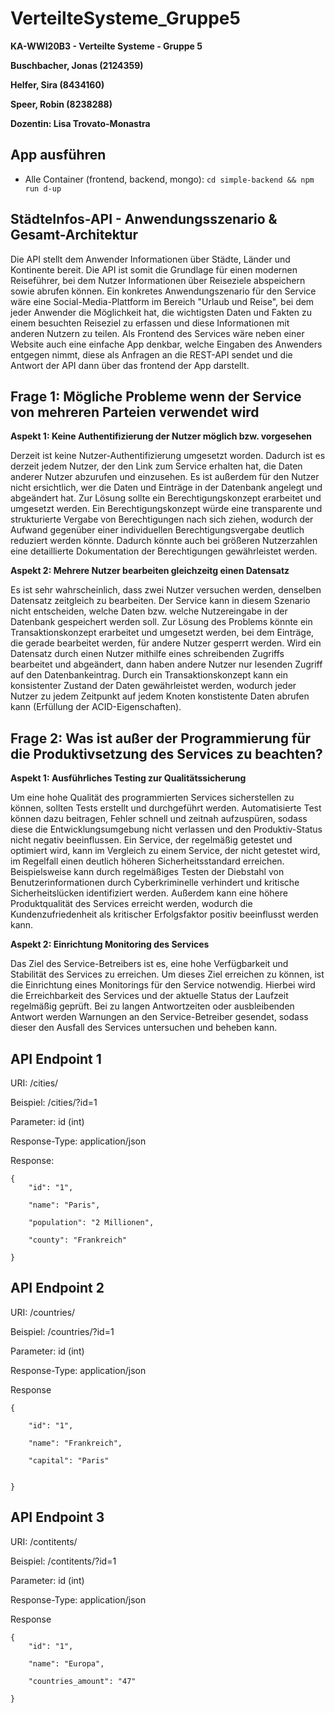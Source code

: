 # VerteilteSysteme_Gruppe5

**KA-WWI20B3 - Verteilte Systeme - Gruppe 5**

**Buschbacher, Jonas (2124359)**

**Helfer, Sira (8434160)**

**Speer, Robin (8238288)**

**Dozentin: Lisa Trovato-Monastra**

## App ausführen

- Alle Container (frontend, backend, mongo): `cd simple-backend && npm run d-up`


## StädteInfos-API - Anwendungsszenario & Gesamt-Architektur

Die API stellt dem Anwender Informationen über Städte, Länder und Kontinente bereit. Die API ist somit die Grundlage für einen modernen Reiseführer, bei dem Nutzer  Informationen über Reiseziele abspeichern sowie abrufen können. Ein konkretes Anwendungszenario für den Service wäre eine Social-Media-Plattform im Bereich "Urlaub und Reise", bei dem jeder Anwender die Möglichkeit hat, die wichtigsten Daten und Fakten zu einem besuchten Reiseziel zu erfassen und diese Informationen mit anderen Nutzern zu teilen. Als Frontend des Services wäre neben einer Website auch eine einfache App denkbar, welche Eingaben des Anwenders entgegen nimmt, diese als Anfragen an die REST-API sendet und die Antwort der API dann über das frontend der App darstellt.

## Frage 1: Mögliche Probleme wenn der Service von mehreren Parteien verwendet wird

**Aspekt 1: Keine Authentifizierung der Nutzer möglich bzw. vorgesehen**

Derzeit ist keine Nutzer-Authentifizierung umgesetzt worden. Dadurch ist es derzeit jedem Nutzer, der den Link zum Service erhalten hat, die Daten anderer Nutzer abzurufen und einzusehen. Es ist außerdem für den Nutzer nicht ersichtlich, wer die Daten und Einträge in der Datenbank angelegt und abgeändert hat. Zur Lösung sollte ein Berechtigungskonzept erarbeitet und umgesetzt werden. Ein Berechtigungskonzept würde eine transparente und strukturierte Vergabe von Berechtigungen nach sich ziehen, wodurch der Aufwand gegenüber einer individuellen Berechtigungsvergabe deutlich reduziert werden könnte. Dadurch könnte auch bei größeren Nutzerzahlen eine detaillierte Dokumentation der Berechtigungen gewährleistet werden.

**Aspekt 2: Mehrere Nutzer bearbeiten gleichzeitg einen Datensatz**

Es ist sehr wahrscheinlich, dass zwei Nutzer versuchen werden, denselben Datensatz zeitgleich zu bearbeiten. Der Service kann in diesem Szenario nicht entscheiden, welche Daten bzw. welche Nutzereingabe in der Datenbank gespeichert werden soll. Zur Lösung des Problems könnte ein Transaktionskonzept erarbeitet und umgesetzt werden, bei dem Einträge, die gerade bearbeitet werden, für andere Nutzer gesperrt werden. Wird ein Datensatz durch einen Nutzer mithilfe eines schreibenden Zugriffs bearbeitet und abgeändert, dann haben andere Nutzer nur lesenden Zugriff auf den Datenbankeintrag. Durch ein Transaktionskonzept kann ein konsistenter Zustand der Daten gewährleistet werden, wodurch jeder Nutzer zu jedem Zeitpunkt auf jedem Knoten konstistente Daten abrufen kann (Erfüllung der ACID-Eigenschaften).

## Frage 2: Was ist außer der Programmierung für die Produktivsetzung des Services zu beachten?

**Aspekt 1: Ausführliches Testing zur Qualitätssicherung**

Um eine hohe Qualität des programmierten Services sicherstellen zu können, sollten Tests erstellt und durchgeführt werden. Automatisierte Test können dazu beitragen, Fehler schnell und zeitnah aufzuspüren, sodass diese die Entwicklungsumgebung nicht verlassen und den Produktiv-Status nicht negativ beeinflussen. Ein Service, der regelmäßig getestet und optimiert wird, kann im Vergleich zu einem Service, der nicht getestet wird, im Regelfall einen deutlich höheren Sicherheitsstandard erreichen. Beispielsweise kann durch regelmäßiges Testen der Diebstahl von Benutzerinformationen durch Cyberkriminelle verhindert und kritische Sicherheitslücken identifiziert werden. Außerdem kann eine höhere Produktqualität des Services erreicht werden, wodurch die Kundenzufriedenheit als kritischer Erfolgsfaktor positiv beeinflusst werden kann.

**Aspekt 2: Einrichtung Monitoring des Services**

Das Ziel des Service-Betreibers ist es, eine hohe Verfügbarkeit und Stabilität des Services zu erreichen. Um dieses Ziel erreichen zu können, ist die Einrichtung eines Monitorings für den Service notwendig. Hierbei wird die Erreichbarkeit des Services und der aktuelle Status der Laufzeit regelmäßig geprüft. Bei zu langen Antwortzeiten oder ausbleibenden Antwort werden Warnungen an den Service-Betreiber gesendet, sodass dieser den Ausfall des Services untersuchen und beheben kann.

## API Endpoint 1

URI: /cities/

Beispiel: /cities/?id=1

Parameter: id (int)

Response-Type: application/json

Response:

```
{
	"id": "1",

	"name": "Paris",
	
	"population": "2 Millionen",
	
	"county": "Frankreich"		
	
}
```



## API Endpoint 2

URI: /countries/

Beispiel: /countries/?id=1

Parameter: id (int)

Response-Type: application/json

Response

```
{

	"id": "1",
	
	"name": "Frankreich",
	
	"capital": "Paris"
	
		
}
```


## API Endpoint 3

URI: /contitents/

Beispiel: /contitents/?id=1

Parameter: id (int)

Response-Type: application/json

Response

```
{
	"id": "1",

	"name": "Europa",
	
	"countries_amount": "47"
	
}
```
